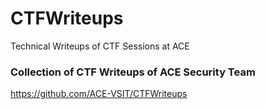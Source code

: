 # CTFWriteups
Technical Writeups of CTF Sessions at ACE
 ### Collection of CTF Writeups of ACE Security Team
 
 https://github.com/ACE-VSIT/CTFWriteups
